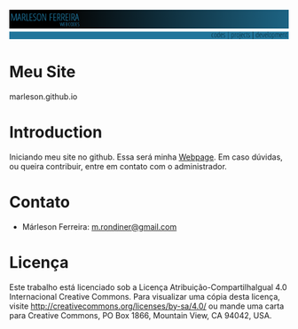 ![WPM - WebPage Marleson](webBanner.png)

Meu Site
========
marleson.github.io

Introduction
============
Iniciando meu site no github. Essa será minha [Webpage][Marleson Webpage].
Em caso dúvidas, ou queira contribuir, entre em contato com o administrador.

[Marleson Webpage]: https://marleson.github.io

Contato
=======
* Márleson Ferreira: m.rondiner@gmail.com  

Licença
=======
Este trabalho está licenciado sob a Licença Atribuição-CompartilhaIgual 4.0 Internacional Creative Commons. Para visualizar uma cópia desta licença, visite http://creativecommons.org/licenses/by-sa/4.0/ ou mande uma carta para Creative Commons, PO Box 1866, Mountain View, CA 94042, USA.
